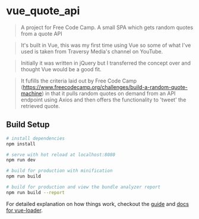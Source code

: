 # vue_quote_api

> A project for Free Code Camp. A small SPA which gets random quotes from a quote API

> It's built in Vue, this was my first time using Vue so some of what I've used is taken from Traversy Media's channel on YouTube.

> Initially it was written in jQuery but I transferred the concept over and thought Vue would be a good fit.

> It fufills the criteria laid out by Free Code Camp (https://www.freecodecamp.org/challenges/build-a-random-quote-machine) in that it pulls random quotes on demand from an API endpoint using Axios and then offers the functionality to 'tweet' the retrieved quote.

## Build Setup

``` bash
# install dependencies
npm install

# serve with hot reload at localhost:8080
npm run dev

# build for production with minification
npm run build

# build for production and view the bundle analyzer report
npm run build --report
```

For detailed explanation on how things work, checkout the [guide](http://vuejs-templates.github.io/webpack/) and [docs for vue-loader](http://vuejs.github.io/vue-loader).
